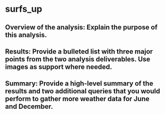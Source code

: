 # surfs_up

## Overview of the analysis: Explain the purpose of this analysis.

## Results: Provide a bulleted list with three major points from the two analysis deliverables. Use images as support where needed.

## Summary: Provide a high-level summary of the results and two additional queries that you would perform to gather more weather data for June and December.
